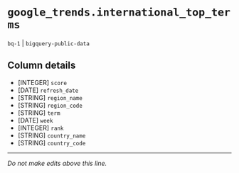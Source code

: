 # `google_trends.international_top_terms`
`bq-1` | `bigquery-public-data`

## Column details
* [INTEGER]   `score`
* [DATE]      `refresh_date`
* [STRING]    `region_name`
* [STRING]    `region_code`
* [STRING]    `term`
* [DATE]      `week`
* [INTEGER]   `rank`
* [STRING]    `country_name`
* [STRING]    `country_code`

-------------------------------------------------------------------------------
*Do not make edits above this line.*
